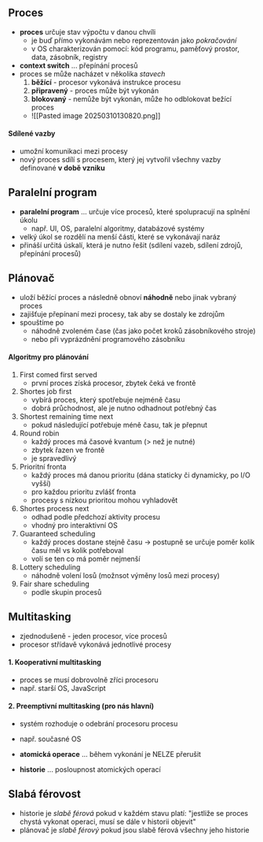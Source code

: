 ## Proces
- **proces** určuje stav výpočtu v danou chvíli
	- je buď přímo vykonávám nebo reprezentován jako *pokračování*
	- v OS charakterizován pomocí: kód programu, paměťový prostor, data, zásobník, registry
- **context switch** ... přepínání procesů
- proces se může nacházet v několika *stavech*
	1) **běžící** - procesor vykonává instrukce procesu
	2) **připravený** - proces může být vykonán
	3) **blokovaný** - nemůže být vykonán, může ho odblokovat bežící proces
	- ![[Pasted image 20250310130820.png]]
#### Sdílené vazby
- umožní komunikaci mezi procesy
- nový proces sdílí s procesem, který jej vytvořil všechny vazby definované **v době vzniku**
## Paralelní program
- **paralelní program** ... určuje více procesů, které spolupracují na splnění úkolu
	- např. UI, OS, paralelní algoritmy, databázové systémy
- velký úkol se rozdělí na menší části, které se vykonávají naráz
- přináší určitá úskalí, která je nutno řešit (sdílení vazeb, sdílení zdrojů, přepínání procesů)

## Plánovač
- uloží běžící proces a následně obnoví **náhodně** nebo jinak vybraný proces
- zajišťuje přepínaní mezi procesy, tak aby se dostaly ke zdrojům
- spouštíme po
	- náhodně zvoleném čase (čas jako počet kroků zásobníkového stroje)
	- nebo při vyprázdnění programového zásobníku

#### Algoritmy pro plánování
1) First comed first served
	- první proces získá procesor, zbytek čeká ve frontě
2) Shortes job first
	- vybírá proces, který spotřebuje nejméně času
	- dobrá průchodnost, ale je nutno odhadnout potřebný čas
3) Shortest remaining time next
	- pokud následující potřebuje méně času, tak je přepnut
4) Round robin
	- každý proces má časové kvantum (> než je nutné)
	- zbytek řazen ve frontě
	- je spravedlivý
5) Prioritní fronta
	- každý proces má danou prioritu (dána staticky či dynamicky, po I/O vyšší)
	- pro každou prioritu zvlášť fronta
	- procesy s nízkou prioritou mohou vyhladovět
6) Shortes process next
	- odhad podle předchozí aktivity procesu
	- vhodný pro interaktivní OS
7) Guaranteed scheduling
	- každý proces dostane stejně času -> postupně se určuje poměr kolik času měl vs kolik potřeboval
	- volí se ten co má poměr nejmenší
8) Lottery scheduling
	- náhodně volení losů (možnsot výměny losů mezi procesy)
9) Fair share scheduling
	- podle skupin procesů
## Multitasking
- zjednodušeně - jeden procesor, více procesů
- procesor střídavě vykonává jednotlivé procesy
#### 1. Kooperativní multitasking
- proces se musí dobrovolně zříci procesoru
- např. starší OS, JavaScript
#### 2. Preemptivní multitasking (pro nás hlavní)
- systém rozhoduje o odebrání procesoru procesu
- např. současné OS

- **atomická operace** ... během vykonání je NELZE přerušit
- **historie** ... posloupnost atomických operací
## Slabá férovost
- historie je *slabě férová* pokud v každém stavu platí: "jestliže se proces chystá vykonat operaci, musí se dále v historii objevit"
- plánovač je *slabě férový* pokud jsou slabě férová všechny jeho historie

